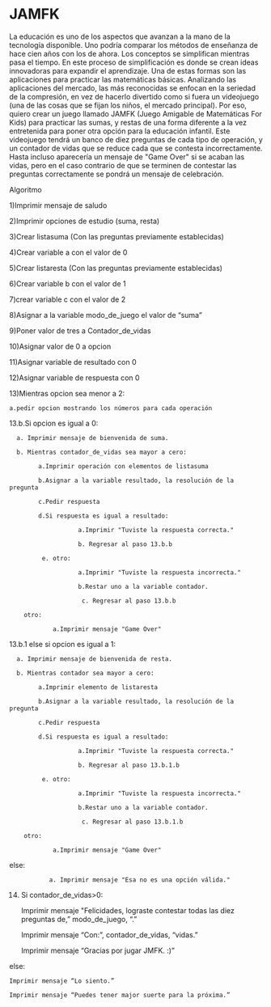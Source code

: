 
# JAMFK

La educación es uno de los aspectos que avanzan a la mano de la tecnología disponible. Uno podría comparar los métodos de enseñanza de hace cien años con los de ahora. Los conceptos se simplifican mientras pasa el tiempo. En este proceso de simplificación es donde se crean ideas innovadoras para expandir el aprendizaje. Una de estas formas son las aplicaciones para practicar las matemáticas básicas. Analizando las aplicaciones del mercado, las más reconocidas se enfocan en la seriedad de la compresión, en vez de hacerlo divertido como si fuera un videojuego (una de las cosas que se fijan los niños, el mercado principal). Por eso, quiero crear un juego llamado JAMFK (Juego Amigable de Matemáticas For Kids) para practicar las sumas, y restas de una forma diferente a la vez entretenida para poner otra opción para la educación infantil. Este videojuego tendrá un banco de diez preguntas de cada tipo de operación, y un contador de vidas que se reduce cada que se contesta incorrectamente. Hasta incluso aparecería un mensaje de "Game Over" si se acaban las vidas, pero en el caso contrario de que se terminen de contestar las preguntas correctamente se pondrá un mensaje de celebración.

Algoritmo

1)Imprimir mensaje de saludo

2)Imprimir opciones de estudio (suma, resta)

3)Crear listasuma (Con las preguntas previamente establecidas)

4)Crear variable a con el valor de 0

5)Crear listaresta (Con las preguntas previamente establecidas)

6)Crear variable b con el valor de 1

7)crear variable c con el valor de 2

8)Asignar a la variable modo_de_juego el valor de “suma”

9)Poner valor de tres a Contador_de_vidas

10)Asignar valor de 0 a opcion

11)Asignar variable de resultado con 0

12)Asignar variable de respuesta con 0

13)Mientras opcion sea menor a 2:

	a.pedir opcion mostrando los números para cada operación
      
13.b.Si opcion es igual a 0:

      a. Imprimir mensaje de bienvenida de suma.
      
      b. Mientras contador_de_vidas sea mayor a cero:
      
            a.Imprimir operación con elementos de listasuma
            
            b.Asignar a la variable resultado, la resolución de la pregunta
            
            c.Pedir respuesta
            
            d.Si respuesta es igual a resultado:
            
                       a.Imprimir "Tuviste la respuesta correcta."
                       
                       b. Regresar al paso 13.b.b
                       
             e. otro:
             
                       a.Imprimir "Tuviste la respuesta incorrecta."
                       
                       b.Restar uno a la variable contador.
                       
                        c. Regresar al paso 13.b.b
                        
        otro:
        
                a.Imprimir mensaje "Game Over"
                
13.b.1 else si opcion es igual a 1:

      a. Imprimir mensaje de bienvenida de resta.
      
      b. Mientras contador sea mayor a cero:
      
            a.Imprimir elemento de listaresta
            
            b.Asignar a la variable resultado, la resolución de la pregunta
            
            c.Pedir respuesta
            
            d.Si respuesta es igual a resultado:
            
                       a.Imprimir "Tuviste la respuesta correcta."
                       
                       b. Regresar al paso 13.b.1.b
                       
             e. otro:
             
                       a.Imprimir "Tuviste la respuesta incorrecta."
                       
                       b.Restar uno a la variable contador.
                       
                        c. Regresar al paso 13.b.1.b
                        
        otro:
        
                a.Imprimir mensaje "Game Over"
                

 else:
 
               a. Imprimir mensaje "Esa no es una opción válida."
        
14) Si contador_de_vidas>0:

      Imprimir mensaje "Felicidades, lograste contestar todas las diez preguntas de,” modo_de_juego, “.”
      
      Imprimir mensaje “Con:”, contador_de_vidas, “vidas.”
      
      Imprimir mensaje “Gracias por jugar JMFK. :)”
      
   else:
   
	Imprimir mensaje “Lo siento.”
      
	Imprimir mensaje “Puedes tener major suerte para la próxima.”
